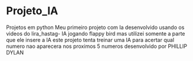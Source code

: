 # Projeto_IA
Projetos em python
Meu primeiro projeto com Ia desenvolvido usando os videos do lira_hastag- IA jogando flappy bird mas utilizei somente a parte que ele insere a IA
este projeto tenta treinar uma IA para acertar qual numero nao aparecera nos proximos 5 numeros 
desenvolvido por PHILLIP DYLAN 
